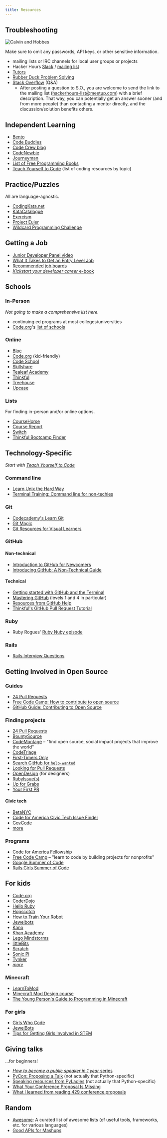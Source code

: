 ```yaml
---
title: Resources
---
```


## Troubleshooting

![Calvin and Hobbes](http://picayune.uclick.com/comics/ch/1995/ch950617.gif)

Make sure to omit any passwords, API keys, or other sensitive information.

* mailing lists or IRC channels for local user groups or projects
* Hacker Hours [Slack](http://chat.hackerhours.org/) / [mailing list](contact.html#mailing-list)
* [Tutors](tutors.html)
* [Rubber Duck Problem Solving](http://www.codinghorror.com/blog/2012/03/rubber-duck-problem-solving.html)
* [Stack Overflow](http://stackoverflow.com/) (Q&A)
    * After posting a question to S.O., you are welcome to send the link to the mailing list (hackerhours-list@meetup.com) with a brief description.  That way, you can potentially get an answer sooner (and from more people) than contacting a mentor directly, and the discussion/solution benefits others.

## Independent Learning

* [Bento](http://www.bento.io)
* [Code Buddies](http://codebuddies.org/?rc=hh)
* [Code Crew blog](http://blog.codecrew.co/)
* [CodeNewbie](http://www.codenewbie.org/)
* [Journeyman](https://plus.google.com/communities/113669203485569960566?cfem=1)
* [List of Free Programming Books](http://resrc.io/list/10/list-of-free-programming-books/)
* [Teach Yourself to Code](http://teachyourselftocode.com/) (list of coding resources by topic)

## Practice/Puzzles

All are language-agnostic.

* [CodingKata.net](http://codingkata.net/Katas)
* [KataCatalogue](http://codingdojo.org/cgi-bin/index.pl?KataCatalogue)
* [Exercism](http://exercism.io)
* [Project Euler](http://projecteuler.net)
* [Wildcard Programming Challenge](http://www.trywildcard.com/challenge)

## Getting a Job

* [Junior Developer Panel video](https://www.youtube.com/watch?v=xPY1uqq1cgk)
* [What It Takes to Get an Entry Level Job](http://www.onedayonejob.com/blog/what-it-takes-to-get-an-entry-level-job/)
* [Recommended job boards](https://gist.github.com/afeld/5201086)
* [*Kickstart your developer career* e-book](http://happybearsoftware.com/kickstart-your-developer-career)

## Schools

### In-Person

*Not going to make a comprehensive list here.*

* continuing ed programs at most colleges/universities
* [Code.org](http://www.code.org/)'s [list of schools](http://code.org/learn/local)

### Online

* [Bloc](https://www.bloc.io)
* [Code.org](http://code.org/learn/beyond) (kid-friendly)
* [Code School](http://www.codeschool.com/)
* [Skillshare](http://www.skillshare.com/classes/?levels=2&school=technology)
* [Tealeaf Academy](http://www.gotealeaf.com)
* [Thinkful](https://www.thinkful.com/)
* [Treehouse](http://teamtreehouse.com/)
* [Upcase](https://upcase.com)

### Lists

For finding in-person and/or online options.

* [CourseHorse](http://coursehorse.com/)
* [Course Report](https://www.coursereport.com/)
* [Switch](https://www.switchup.org/)
* [Thinkful Bootcamp Finder](http://www.thinkful.com/bootcamps/)

## Technology-Specific

*Start with [Teach Yourself to Code](http://teachyourselftocode.com/)*

### Command line

* [Learn Unix the Hard Way](https://learncodethehardway.org/unix/)
* [Terminal Training: Command line for non-techies](https://terminal.training/)

### Git

* [Codecademy's Learn Git](https://www.codecademy.com/learn/learn-git)
* [Git Magic](http://www-cs-students.stanford.edu/~blynn/gitmagic/)
* [Git Resources for Visual Learners](https://changelog.com/git-resources-for-visual-learners/)

### GitHub

#### Non-technical

* [Introduction to GitHub for Newcomers](https://www.youtube.com/watch?v=uNa9GOtM6NE&feature=youtu.be)
* [Introducing GitHub: A Non-Technical Guide](http://www.amazon.com/Introducing-GitHub-A-Non-Technical-Guide/dp/1491949740)

#### Technical

* [Getting started with GitHub and the Terminal](https://18f.gsa.gov/2015/03/03/how-to-use-github-and-the-terminal-a-guide/)
* [Mastering GitHub](https://www.codeschool.com/courses/mastering-github) (levels 1 and 4 in particular)
* [Resources from GitHub Help](https://help.github.com/articles/what-are-other-good-resources-for-learning-git-and-github)
* [Thinkful's GitHub Pull Request Tutorial](http://www.thinkful.com/learn/github-pull-request-tutorial/)

### Ruby

* Ruby Rogues' [Ruby Nuby episode](http://rubyrogues.com/090-rr-ruby-nuby-episode/)

### Rails

* [Rails Interview Questions](https://github.com/afeld/rails_interview_questions)

## Getting Involved in Open Source

### Guides

* [24 Pull Requests](http://24pullrequests.com/contributing)
* [Free Code Camp: How to contribute to open source](https://github.com/FreeCodeCamp/how-to-contribute-to-open-source)
* [GitHub Guide: Contributing to Open Source](https://guides.github.com/overviews/os-contributing/)

### Finding projects

* [24 Pull Requests](http://24pullrequests.com/)
* [BountySource](https://www.bountysource.com/)
* [CodeMontage](http://codemontage.com/) – "find open source, social impact projects that improve the world"
* [CodeTriage](http://www.codetriage.com/)
* [First-Timers Only](https://twitter.com/first_tmrs_only)
* [Search GitHub for `help-wanted`](https://github.com/search?o=desc&q=state%3Aopen+label%3A%22help+wanted%22&s=created&type=Issues&utf8=%E2%9C%93)
* [Looking for Pull Requests](http://www.lookingforpullrequests.com/)
* [OpenDesign](http://opendesign.io/) (for designers)
* [RubyIssue(s)](https://rubyissues.ongoodbits.com/)
* [Up for Grabs](http://up-for-grabs.net)
* [Your First PR](https://twitter.com/yourfirstpr)

#### Civic tech

* [BetaNYC](https://talk.beta.nyc/c/devs-corner)
* [Code for America Civic Tech Issue Finder](https://www.codeforamerica.org/geeks/civicissues)
* [GovCode](https://www.govcode.org/)
* [more](https://github.com/osscommunity/starters/issues/2)

### Programs

* [Code for America Fellowship](http://www.codeforamerica.org/about/fellowship/)
* [Free Code Camp](http://www.freecodecamp.com/learn-to-code) – "learn to code by building projects for nonprofits"
* [Google Summer of Code](https://developers.google.com/open-source/soc/)
* [Rails Girls Summer of Code](http://railsgirlssummerofcode.org/)

## For kids

* [Code.org](https://code.org/)
* [CoderDojo](https://coderdojo.com/)
* [Hello Ruby](http://www.helloruby.com/)
* [Hopscotch](https://www.gethopscotch.com/)
* [How to Train Your Robot](https://drtechniko.com/2012/04/09/how-to-train-your-robot/)
* [Jewelbots](http://www.jewelbots.com/)
* [Kano](http://us.kano.me/)
* [Khan Academy](https://www.khanacademy.org/computing/)
* [Lego Mindstorms](http://mindstorms.lego.com)
* [littleBits](http://littlebits.cc/)
* [Scratch](https://scratch.mit.edu/)
* [Sonic Pi](http://sonic-pi.net/)
* [Tynker](https://www.tynker.com/)
* [_more_](https://www.edsurge.com/research/guides/teaching-kids-to-code)

### Minecraft

* [LearnToMod](http://www.learntomod.com/)
* [Minecraft Mod Design course](http://www.youthdigital.com/minecraft-mod-design.html)
* [The Young Person's Guide to Programming in Minecraft](https://github.com/walterhiggins/ScriptCraft/blob/master/docs/YoungPersonsGuideToProgrammingMinecraft.md#the-young-persons-guide-to-programming-in-minecraft)

### For girls

* [Girls Who Code](http://girlswhocode.com/)
* [JewelBots](http://jewelbots.com/)
* [Tips for Getting Girls Involved in STEM](http://ithare.com/tips-for-getting-girls-involved-in-stem/)

## Giving talks

...for beginners!

* [_How to become a public speaker in 1 year_ series](https://medium.com/@cattsmall/how-to-become-a-public-speaker-in-1-year-step-1-build-confidence-253aa61b4d52#.t1zm2n1bm)
* [PyCon: Proposing a Talk](https://us.pycon.org/2016/speaking/talks/) (not actually that Python-specific)
* [Speaking resources from PyLadies](http://www.pyladies.com/blog/speaking-pycon/) (not actually that Python-specific)
* [What Your Conference Proposal Is Missing](http://www.sarahmei.com/blog/2014/04/07/what-your-conference-proposal-is-missing/)
* [What I learned from reading 429 conference proposals](http://www.noelrappin.com/railsrx/2014/3/17/what-i-learned-from-reading-429-conference-proposals)

## Random

* [Awesome](https://github.com/sindresorhus/awesome): A curated list of awesome lists (of useful tools, frameworks, etc. for various languages)
* [Good APIs for Mashups](https://gist.github.com/afeld/4952991)
